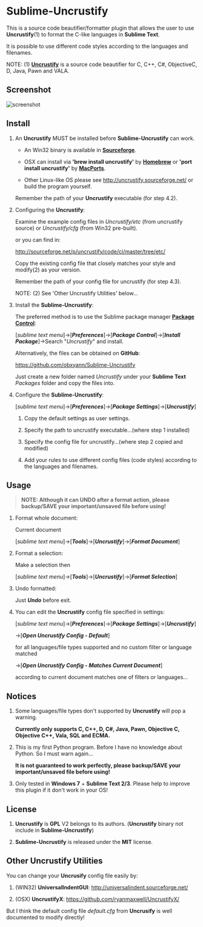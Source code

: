 # Sublime-Uncrustify

This is a source code beautifier/formatter plugin that allows the user to use **Uncrustify**(1) to format the C-like languages in **Sublime Text**.

It is possible to use different code styles according to the languages and filenames.

NOTE: (1) [**Uncrustify**](http://uncrustify.sourceforge.net/) is a source code beautifier for C, C++, C#, ObjectiveC, D, Java, Pawn and VALA.

## Screenshot

![screenshot](https://raw.github.com/obxyann/Sublime-Uncrustify/master/Screenshot.gif)

## Install

1. An **Uncrustify** MUST be installed before **Sublime-Uncrustify** can work.

	- An Win32 binary is available in [**Sourceforge**](http://sourceforge.net/projects/uncrustify/files/).

	- OSX can install via **'brew install uncrustify'** by [**Homebrew**](http://brew.sh/) or **'port install uncrustify'** by [**MacPorts**](https://www.macports.org/).

	- Other Linux-like OS please see http://uncrustify.sourceforge.net/ or build the program yourself.

	Remember the path of your **Uncrustify** executable (for step 4.2).

2. Configuring the **Uncrustify**:

	Examine the example config files in *Uncrustify/etc* (from uncrustify source) or *Uncrustify/cfg* (from Win32 pre-built).

	or you can find in:

	http://sourceforge.net/p/uncrustify/code/ci/master/tree/etc/

	Copy the existing config file that closely matches your style and modify(2) as your version.

	Remember the path of your config file for uncrustify (for step 4.3).

	NOTE: (2) See 'Other Uncrustify Utilities' below...

3. Install the **Sublime-Uncrustify**:

	The preferred method is to use the Sublime package manager [**Package Control**](https://packagecontrol.io/):

	[*sublime text menu*]->[***Preferences***]->[***Package Control***]->[***Install Package***]->Search "*Uncrustify*" and install.

	Alternatively, the files can be obtained on **GitHub**:

	https://github.com/obxyann/Sublime-Uncrustify

	Just create a new folder named *Uncrustify* under your **Sublime Text** *Packages* folder and copy the files into.

4. Configure the **Sublime-Uncrustify**:

	[*sublime text menu*]->[***Preferences***]->[***Package Settings***]->[***Uncrustify***]

	1. Copy the default settings as user settings.

	2. Specify the path to uncrustify executable...(where step 1 installed)

	3. Specify the config file for uncrustify...(where step 2 copied and modified)

	4. Add your rules to use different config files (code styles) according to the languages and filenames.

## Usage

> **NOTE: Although it can UNDO after a format action, please backup/SAVE your important/unsaved file before using!**

1. Format whole document:

	Current document

	[*sublime text menu*]->[***Tools***]->[***Uncrustify***]->[***Format Document***]

2. Format a selection:

	Make a selection then

	[*sublime text menu*]->[***Tools***]->[***Uncrustify***]->[***Format Selection***]

3. Undo formatted:

	Just ***Undo*** before exit.

4. You can edit the **Uncrustify** config file specified in settings:

	[*sublime text menu*]->[***Preferences***]->[***Package Settings***]->[***Uncrustify***]

	->[***Open Uncrustify Config - Default***]

	  for all languages/file types supported and no custom filter or language matched

	->[***Open Uncrustify Config - Matches Current Document***]

	  according to current document matches one of filters or languages...

## Notices

1. Some languages/file types don't supported by **Uncrustify** will pop a warning.

	**Currently only supports C, C++, D, C#, Java, Pawn, Objective C, Objective C++, Vala, SQL and ECMA.**

2. This is my first Python program. Before I have no knowledge about Python. So I must warn again...

	**It is not guaranteed to work perfectly, please backup/SAVE your important/unsaved file before using!**

3. Only tested in **Windows 7** + **Sublime Text 2/3**. Please help to improve this plugin if it don't work in your OS!

## License

1. **Uncrustify** is **GPL** V2 belongs to its authors. (**Uncrustify** binary not include in **Sublime-Uncrustify**)

2. **Sublime-Uncrustify** is released under the **MIT** license.

## Other Uncrustify Utilities

You can change your **Uncrusify** config file easily by:

1. (WIN32) **UniversalIndentGUI**: http://universalindent.sourceforge.net/

2. (OSX) **UncrustifyX**: https://github.com/ryanmaxwell/UncrustifyX/

But I think the default config file *default.cfg* from **Uncrusify** is well documented to modify directly!
